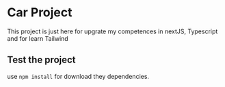 # Car Project

This project is just here for upgrate my competences in nextJS, Typescript and for learn Tailwind

## Test the project

use `npm install` for download they dependencies.